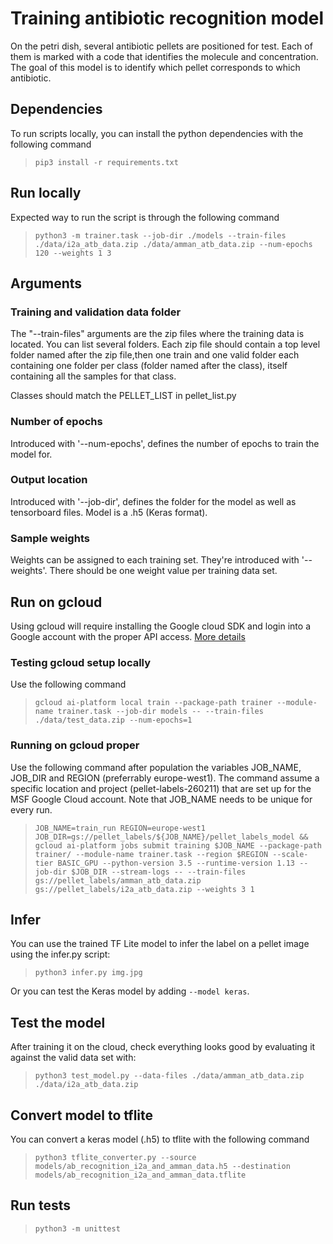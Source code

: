 # Training antibiotic recognition model

On the petri dish, several antibiotic pellets are positioned for test. Each of
them is marked with a code that identifies the molecule and concentration. The
goal of this model is to identify which pellet corresponds to which antibiotic.

## Dependencies

To run scripts locally, you can install the python dependencies with the
following command

> `pip3 install -r requirements.txt`

## Run locally

Expected way to run the script is through the following command

> `python3 -m trainer.task --job-dir ./models --train-files ./data/i2a_atb_data.zip ./data/amman_atb_data.zip --num-epochs 120 --weights 1 3`

## Arguments

### Training and validation data folder

The "--train-files" arguments are the zip files where the training data is
located. You can list several folders. Each zip file should contain a top level
folder named after the zip file,then one train and one valid folder each
containing one folder per class (folder named after the class), itself
containing all the samples for that class.

Classes should match the PELLET_LIST in pellet_list.py

### Number of epochs

Introduced with '--num-epochs', defines the number of epochs to train the model
for.

### Output location

Introduced with '--job-dir', defines the folder for the model as well as
tensorboard files. Model is a .h5 (Keras format).

### Sample weights

Weights can be assigned to each training set. They're introduced with
'--weights'. There should be one weight value per training data set.

## Run on gcloud

Using gcloud will require installing the Google cloud SDK and login into a
Google account with the proper API access.
[More details](https://cloud.google.com/ml-engine/docs/tensorflow/getting-started-keras)

### Testing gcloud setup locally

Use the following command

> `gcloud ai-platform local train --package-path trainer --module-name trainer.task --job-dir models -- --train-files ./data/test_data.zip --num-epochs=1`

### Running on gcloud proper

Use the following command after population the variables JOB_NAME, JOB_DIR and
REGION (preferrably europe-west1). The command assume a specific location and
project (pellet-labels-260211) that are set up for the MSF Google Cloud account.
Note that JOB_NAME needs to be unique for every run.

> `JOB_NAME=train_run REGION=europe-west1 JOB_DIR=gs://pellet_labels/${JOB_NAME}/pellet_labels_model && gcloud ai-platform jobs submit training $JOB_NAME --package-path trainer/ --module-name trainer.task --region $REGION --scale-tier BASIC_GPU --python-version 3.5 --runtime-version 1.13 --job-dir $JOB_DIR --stream-logs -- --train-files gs://pellet_labels/amman_atb_data.zip gs://pellet_labels/i2a_atb_data.zip --weights 3 1`

## Infer

You can use the trained TF Lite model to infer the label on a pellet image using
the infer.py script:

> `python3 infer.py img.jpg`

Or you can test the Keras model by adding `--model keras`.

## Test the model

After training it on the cloud, check everything looks good by evaluating it
against the valid data set with:

> `python3 test_model.py --data-files ./data/amman_atb_data.zip ./data/i2a_atb_data.zip`

## Convert model to tflite

You can convert a keras model (.h5) to tflite with the following command

> `python3 tflite_converter.py --source models/ab_recognition_i2a_and_amman_data.h5 --destination models/ab_recognition_i2a_and_amman_data.tflite`

## Run tests

> `python3 -m unittest`
